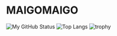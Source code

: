 # MAIGOMAIGO  
![My GitHub Status](https://github-readme-stats.vercel.app/api?username=MAIGOMAIGO&show_icons=true)
![Top Langs](https://github-readme-stats.vercel.app/api/top-langs/?username=MAIGOMAIGO&hide=Roff,Shell,Makefile)
![trophy](https://github-profile-trophy.vercel.app/?username=MAIGOMAIGO&column=7)

